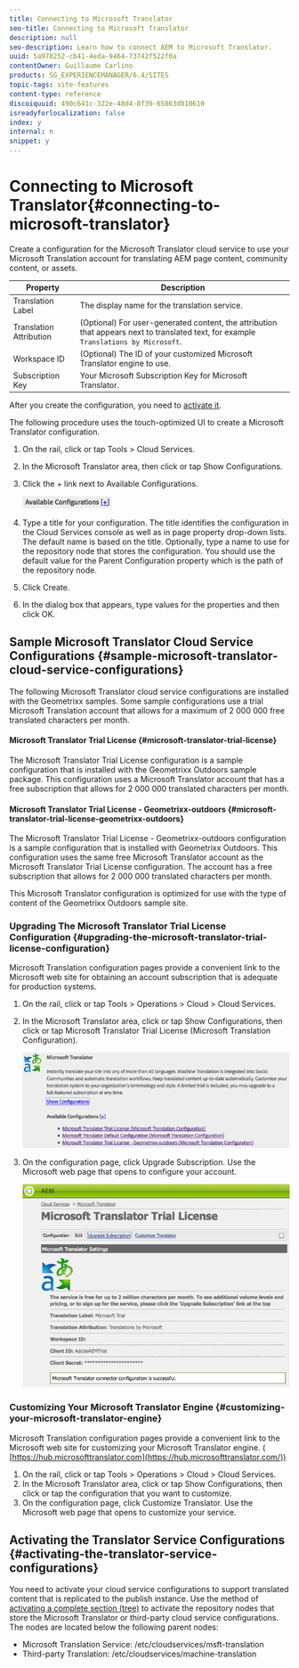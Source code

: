 ```yaml
---
title: Connecting to Microsoft Translator
seo-title: Connecting to Microsoft Translator
description: null
seo-description: Learn how to connect AEM to Microsoft Translator.
uuid: 5a978252-cb41-4eda-9464-73742f522f0a
contentOwner: Guillaume Carlino
products: SG_EXPERIENCEMANAGER/6.4/SITES
topic-tags: site-features
content-type: reference
discoiquuid: 490c641c-322e-48d4-8f39-65863d810610
isreadyforlocalization: false
index: y
internal: n
snippet: y
---
```


# Connecting to Microsoft Translator{#connecting-to-microsoft-translator}

Create a configuration for the Microsoft Translator cloud service to use your Microsoft Translation account for translating AEM page content, community content, or assets.

| Property |Description |
|---|---|
| Translation Label |The display name for the translation service. |
| Translation Attribution |(Optional) For user-generated content, the attribution that appears next to translated text, for example `Translations by Microsoft`. |
| Workspace ID |(Optional) The ID of your customized Microsoft Translator engine to use. |
| Subscription Key |Your Microsoft Subscription Key for Microsoft Translator. |

After you create the configuration, you need to [activate it](../../administering/using/tc-msconf.md#main-pars-title-14).

The following procedure uses the touch-optimized UI to create a Microsoft Translator configuration.

1. On the rail, click or tap Tools &gt; Cloud Services.
1. In the Microsoft Translator area, then click or tap Show Configurations.
1. Click the + link next to Available Configurations.

   ![](assets/chlimage_1-458.png)

1. Type a title for your configuration. The title identifies the configuration in the Cloud Services console as well as in page property drop-down lists. The default name is based on the title. Optionally, type a name to use for the repository node that stores the configuration. You should use the default value for the Parent Configuration property which is the path of the repository node.
1. Click Create.
1. In the dialog box that appears, type values for the properties and then click OK.

## Sample Microsoft Translator Cloud Service Configurations {#sample-microsoft-translator-cloud-service-configurations}

The following Microsoft Translator cloud service configurations are installed with the Geometrixx samples. Some sample configurations use a trial Microsoft Translation account that allows for a maximum of 2 000 000 free translated characters per month.

#### Microsoft Translator Trial License {#microsoft-translator-trial-license}

The Microsoft Translator Trial License configuration is a sample configuration that is installed with the Geometrixx Outdoors sample package. This configuration uses a Microsoft Translator account that has a free subscription that allows for 2 000 000 translated characters per month.

#### Microsoft Translator Trial License - Geometrixx-outdoors {#microsoft-translator-trial-license-geometrixx-outdoors}

The Microsoft Translator Trial License - Geometrixx-outdoors configuration is a sample configuration that is installed with Geometrixx Outdoors. This configuration uses the same free Microsoft Translator account as the Microsoft Translator Trial License configuration. The account has a free subscription that allows for 2 000 000 translated characters per month.

This Microsoft Translator configuration is optimized for use with the type of content of the Geometrixx Outdoors sample site.

### Upgrading The Microsoft Translator Trial License Configuration {#upgrading-the-microsoft-translator-trial-license-configuration}

Microsoft Translation configuration pages provide a convenient link to the Microsoft web site for obtaining an account subscription that is adequate for production systems.

1. On the rail, click or tap Tools &gt; Operations &gt; Cloud &gt; Cloud Services.
1. In the Microsoft Translator area, click or tap Show Configurations, then click or tap Microsoft Translator Trial License (Microsoft Translation Configuration).

   ![](assets/chlimage_1-459.png)

1. On the configuration page, click Upgrade Subscription. Use the Microsoft web page that opens to configure your account.

   ![](assets/chlimage_1-460.png)

### Customizing Your Microsoft Translator Engine {#customizing-your-microsoft-translator-engine}

Microsoft Translation configuration pages provide a convenient link to the Microsoft web site for customizing your Microsoft Translator engine. ( [https://hub.microsofttranslator.com](https://hub.microsofttranslator.com/))

1. On the rail, click or tap Tools &gt; Operations &gt; Cloud &gt; Cloud Services.
1. In the Microsoft Translator area, click or tap Show Configurations, then click or tap the configuration that you want to customize.
1. On the configuration page, click Customize Translator. Use the Microsoft web page that opens to customize your service.

## Activating the Translator Service Configurations {#activating-the-translator-service-configurations}

You need to activate your cloud service configurations to support translated content that is replicated to the publish instance. Use the method of [activating a complete section (tree)](../../authoring/using/publishing-pages.md#main-pars-title-1) to activate the repository nodes that store the Microsoft Translator or third-party cloud service configurations. The nodes are located below the following parent nodes:

* Microsoft Translation Service: /etc/cloudservices/msft-translation
* Third-party Translation: /etc/cloudservices/machine-translation

<!-- 

Comment Type: draft

<h2>Turning Off Translation</h2>

 -->

<!-- 

Comment Type: remark
Last Modified By: unknown unknown (sbroders@adobe.com)
Last Modified Date: 2017-11-30T05:02:29.830-0500

<p>draft for now. Modify as required for 6.1. Rework to add sling:osgiconfig info</p>

 -->

<!-- 

Comment Type: draft

<p>Use the <a href="http://localhost:4503/system/console/bundles">Web Console</a> to turn off all machine translation services, including the use of machine translation for page content and user generated content (UGC). When turned off, translation tools no longer appear in the UI, and translations of UGC no longer appears.</p>

 -->

<!-- 

Comment Type: draft

<ol> 
 <li><p>Navigate to the <a href="http://localhost:4503/system/console/bundles">Web Console</a> and login with administrator privileges (default is admin/admin).</p> </li> 
 <li><p>To find all translation-related bundles, enter <span class="code">Translation </span>in the filter box and click <span class="code">Apply Filter</span> :</p> <img imageRotate="0" src="assets/chlimage_1-461.png" /></li> 
 <li><p>To the right of each translation-related bundle, under <span class="code">Actions</span>, click the square <span class="code">stop </span>button:</p> 
  <ul> 
   <li>Adobe CQ Translation Workflow </li> 
   <li>AEM Social Communities Translation - Bundle</li> 
   <li>Granite Translation - Microsoft Connector Core Bundle</li> 
   <li>Granite Translation - Translation API</li> 
   <li>Granite Translation - Translation Core</li> 
  </ul> <p>When stopped, the square button changes to a triangle.</p> </li> 
 <li><p>Restart AEM.</p> 
  <note type="note"> 
   <p>To re-enable the translation services, click the triangle buttons next to each translation bundle and restart the server.</p> 
  </note></li> 
 <li><p>To re-enable the Translation service, click the arrow next to the Translation bundle and restart the server.</p> </li> 
</ol>

 -->

